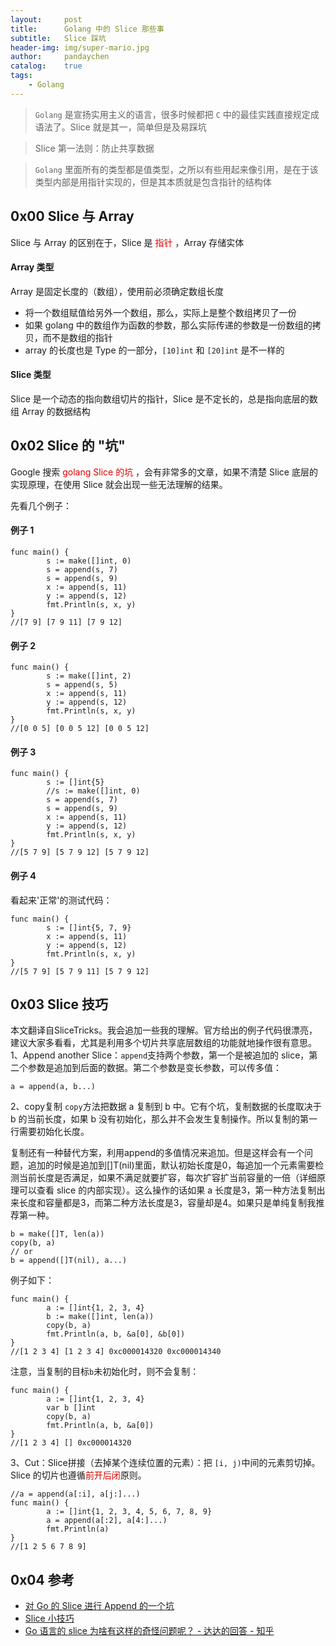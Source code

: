 ```yaml
---
layout:		post
title:		Golang 中的 Slice 那些事
subtitle:	Slice 踩坑
header-img: img/super-mario.jpg
author:     pandaychen
catalog:    true
tags:
	- Golang
---
```


> `Golang` 是宣扬实用主义的语言，很多时候都把 `C` 中的最佳实践直接规定成语法了。Slice 就是其一，简单但是及易踩坑

> Slice 第一法则：防止共享数据

> `Golang` 里面所有的类型都是值类型，之所以有些用起来像引用，是在于该类型内部是用指针实现的，但是其本质就是包含指针的结构体

##	0x00	Slice 与 Array
Slice 与 Array 的区别在于，Slice 是 <font color="#dd0000"> 指针 </font>，Array 存储实体

####	Array 类型
Array 是固定长度的（数组），使用前必须确定数组长度
-	将一个数组赋值给另外一个数组，那么，实际上是整个数组拷贝了一份
-	如果 golang 中的数组作为函数的参数，那么实际传递的参数是一份数组的拷贝，而不是数组的指针
-	array 的长度也是 Type 的一部分，`[10]int` 和 `[20]int` 是不一样的

####	Slice 类型
Slice 是一个动态的指向数组切片的指针，Slice 是不定长的，总是指向底层的数组 Array 的数据结构


##	0x02 Slice 的 "坑"
Google 搜索 <font color="#dd0000">golang Slice 的坑 </font>，会有非常多的文章，如果不清楚 Slice 底层的实现原理，在使用 Slice 就会出现一些无法理解的结果。

先看几个例子：
####	例子 1
```golang
func main() {
        s := make([]int, 0)
        s = append(s, 7)
        s = append(s, 9)
        x := append(s, 11)
        y := append(s, 12)
        fmt.Println(s, x, y)
}
//[7 9] [7 9 11] [7 9 12]
```

####	例子 2

```golang
func main() {
        s := make([]int, 2)
        s = append(s, 5)
        x := append(s, 11)
        y := append(s, 12)
        fmt.Println(s, x, y)
}
//[0 0 5] [0 0 5 12] [0 0 5 12]
```

####	例子 3

```golang
func main() {
        s := []int{5}
        //s := make([]int, 0)
        s = append(s, 7)
        s = append(s, 9)
        x := append(s, 11)
        y := append(s, 12)
        fmt.Println(s, x, y)
}
//[5 7 9] [5 7 9 12] [5 7 9 12]
```

####	例子 4

看起来'正常'的测试代码：
```golang
func main() {
        s := []int{5, 7, 9}
        x := append(s, 11)
        y := append(s, 12)
        fmt.Println(s, x, y)
}
//[5 7 9] [5 7 9 11] [5 7 9 12]
```

##	0x03	Slice 技巧

本文翻译自SliceTricks。我会追加一些我的理解。官方给出的例子代码很漂亮，建议大家多看看，尤其是利用多个切片共享底层数组的功能就地操作很有意思。
1、Append another Slice：`append`支持两个参数，第一个是被追加的 slice，第二个参数是追加到后面的数据。第二个参数是变长参数，可以传多值：

```golang
a = append(a, b...)
```

2、copy复制
`copy`方法把数据 a 复制到 b 中。它有个坑，复制数据的长度取决于 b 的当前长度，如果 b 没有初始化，那么并不会发生复制操作。所以复制的第一行需要初始化长度。

复制还有一种替代方案，利用append的多值情况来追加。但是这样会有一个问题，追加的时候是追加到[]T(nil)里面，默认初始长度是0，每追加一个元素需要检测当前长度是否满足，如果不满足就要扩容，每次扩容扩当前容量的一倍（详细原理可以查看 slice 的内部实现）。这么操作的话如果 a 长度是3，第一种方法复制出来长度和容量都是3，而第二种方法长度是3，容量却是4。如果只是单纯复制我推荐第一种。
```golang
b = make([]T, len(a))
copy(b, a)
// or
b = append([]T(nil), a...)
```

例子如下：
```golang
func main() {
        a := []int{1, 2, 3, 4}
        b := make([]int, len(a))
        copy(b, a)
        fmt.Println(a, b, &a[0], &b[0])
}
//[1 2 3 4] [1 2 3 4] 0xc000014320 0xc000014340
```

注意，当复制的目标`b`未初始化时，则不会复制：
```golang
func main() {
        a := []int{1, 2, 3, 4}
        var b []int
        copy(b, a)
        fmt.Println(a, b, &a[0])
}
//[1 2 3 4] [] 0xc000014320
```

3、Cut：Slice拼接（去掉某个连续位置的元素）：把 `[i, j)`中间的元素剪切掉。Slice 的切片也遵循<font color="#dd0000">前开后闭</font>原则。
```golang
//a = append(a[:i], a[j:]...)
func main() {
        a := []int{1, 2, 3, 4, 5, 6, 7, 8, 9}
        a = append(a[:2], a[4:]...)
        fmt.Println(a)
}
//[1 2 5 6 7 8 9]
```


##	0x04	参考
-	[对 Go 的 Slice 进行 Append 的一个坑](http://sharecore.net/post/%E5%AF%B9go%E7%9A%84slice%E8%BF%9B%E8%A1%8Cappend%E7%9A%84%E4%B8%80%E4%B8%AA%E5%9D%91/)
-	[Slice 小技巧](https://blog.cyeam.com/golang/2018/06/18/slicetricks)
-	[Go 语言的 slice 为啥有这样的奇怪问题呢？ - 达达的回答 - 知乎](https://www.zhihu.com/question/27161493/answer/35485751)